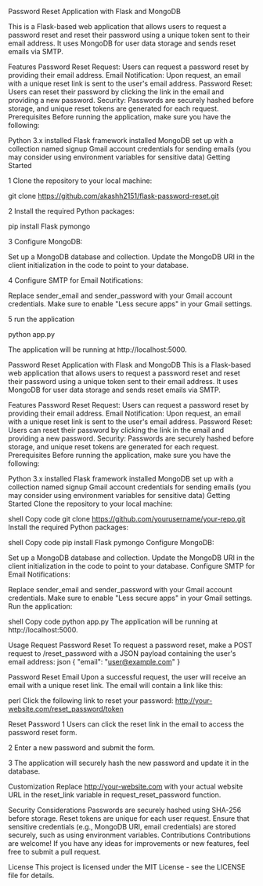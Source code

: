 Password Reset Application with Flask and MongoDB

This is a Flask-based web application that allows users to request a password reset and reset their password using a unique token sent to their email address. It uses MongoDB for user data storage and sends reset emails via SMTP.

Features
Password Reset Request: Users can request a password reset by providing their email address.
Email Notification: Upon request, an email with a unique reset link is sent to the user's email address.
Password Reset: Users can reset their password by clicking the link in the email and providing a new password.
Security: Passwords are securely hashed before storage, and unique reset tokens are generated for each request.
Prerequisites
Before running the application, make sure you have the following:

Python 3.x installed
Flask framework installed
MongoDB set up with a collection named signup
Gmail account credentials for sending emails (you may consider using environment variables for sensitive data)
Getting Started

1 Clone the repository to your local machine:

git clone https://github.com/akashh2151/flask-password-reset.git

2 Install the required Python packages:

pip install Flask pymongo


3 Configure MongoDB:

Set up a MongoDB database and collection.
Update the MongoDB URI in the client initialization in the code to point to your database.

4 Configure SMTP for Email Notifications:

Replace sender_email and sender_password with your Gmail account credentials.
Make sure to enable "Less secure apps" in your Gmail settings.

5 run the application

python app.py

The application will be running at http://localhost:5000.



Password Reset Application with Flask and MongoDB
This is a Flask-based web application that allows users to request a password reset and reset their password using a unique token sent to their email address. It uses MongoDB for user data storage and sends reset emails via SMTP.

Features
Password Reset Request: Users can request a password reset by providing their email address.
Email Notification: Upon request, an email with a unique reset link is sent to the user's email address.
Password Reset: Users can reset their password by clicking the link in the email and providing a new password.
Security: Passwords are securely hashed before storage, and unique reset tokens are generated for each request.
Prerequisites
Before running the application, make sure you have the following:

Python 3.x installed
Flask framework installed
MongoDB set up with a collection named signup
Gmail account credentials for sending emails (you may consider using environment variables for sensitive data)
Getting Started
Clone the repository to your local machine:

shell
Copy code
git clone https://github.com/yourusername/your-repo.git
Install the required Python packages:

shell
Copy code
pip install Flask pymongo
Configure MongoDB:

Set up a MongoDB database and collection.
Update the MongoDB URI in the client initialization in the code to point to your database.
Configure SMTP for Email Notifications:

Replace sender_email and sender_password with your Gmail account credentials.
Make sure to enable "Less secure apps" in your Gmail settings.
Run the application:

shell
Copy code
python app.py
The application will be running at http://localhost:5000.

Usage
Request Password Reset
To request a password reset, make a POST request to /reset_password with a JSON payload containing the user's email address:
json
{
  "email": "user@example.com"
}


Password Reset Email
Upon a successful request, the user will receive an email with a unique reset link. The email will contain a link like this:

perl
Click the following link to reset your password: http://your-website.com/reset_password/token


Reset Password
1 Users can click the reset link in the email to access the password reset form.

2 Enter a new password and submit the form.

3 The application will securely hash the new password and update it in the database.

Customization
Replace http://your-website.com with your actual website URL in the reset_link variable in request_reset_password function.


Security Considerations
Passwords are securely hashed using SHA-256 before storage.
Reset tokens are unique for each user request.
Ensure that sensitive credentials (e.g., MongoDB URI, email credentials) are stored securely, such as using environment variables.
Contributions
Contributions are welcome! If you have any ideas for improvements or new features, feel free to submit a pull request.

License
This project is licensed under the MIT License - see the LICENSE file for details.